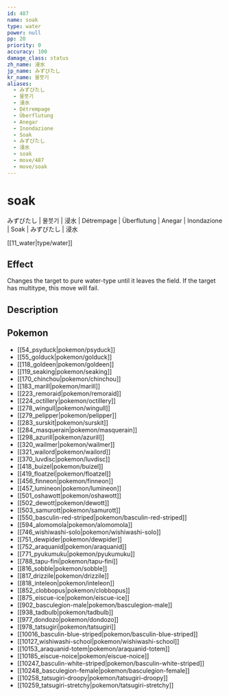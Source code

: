```yaml
---
id: 487
name: soak
type: water
power: null
pp: 20
priority: 0
accuracy: 100
damage_class: status
zh_name: 浸水
jp_name: みずびたし
kr_name: 물붓기
aliases:
  - みずびたし
  - 물붓기
  - 浸水
  - Détrempage
  - Überflutung
  - Anegar
  - Inondazione
  - Soak
  - みずびたし
  - 浸水
  - soak
  - move/487
  - move/soak
---
```

# soak
    
みずびたし | 물붓기 | 浸水 | Détrempage | Überflutung | Anegar | Inondazione | Soak | みずびたし | 浸水

[[11_water|type/water]]

## Effect

Changes the target to pure water-type until it leaves the field.  If the target has multitype, this move will fail.

## Description



## Pokemon

- [[54_psyduck|pokemon/psyduck]]
- [[55_golduck|pokemon/golduck]]
- [[118_goldeen|pokemon/goldeen]]
- [[119_seaking|pokemon/seaking]]
- [[170_chinchou|pokemon/chinchou]]
- [[183_marill|pokemon/marill]]
- [[223_remoraid|pokemon/remoraid]]
- [[224_octillery|pokemon/octillery]]
- [[278_wingull|pokemon/wingull]]
- [[279_pelipper|pokemon/pelipper]]
- [[283_surskit|pokemon/surskit]]
- [[284_masquerain|pokemon/masquerain]]
- [[298_azurill|pokemon/azurill]]
- [[320_wailmer|pokemon/wailmer]]
- [[321_wailord|pokemon/wailord]]
- [[370_luvdisc|pokemon/luvdisc]]
- [[418_buizel|pokemon/buizel]]
- [[419_floatzel|pokemon/floatzel]]
- [[456_finneon|pokemon/finneon]]
- [[457_lumineon|pokemon/lumineon]]
- [[501_oshawott|pokemon/oshawott]]
- [[502_dewott|pokemon/dewott]]
- [[503_samurott|pokemon/samurott]]
- [[550_basculin-red-striped|pokemon/basculin-red-striped]]
- [[594_alomomola|pokemon/alomomola]]
- [[746_wishiwashi-solo|pokemon/wishiwashi-solo]]
- [[751_dewpider|pokemon/dewpider]]
- [[752_araquanid|pokemon/araquanid]]
- [[771_pyukumuku|pokemon/pyukumuku]]
- [[788_tapu-fini|pokemon/tapu-fini]]
- [[816_sobble|pokemon/sobble]]
- [[817_drizzile|pokemon/drizzile]]
- [[818_inteleon|pokemon/inteleon]]
- [[852_clobbopus|pokemon/clobbopus]]
- [[875_eiscue-ice|pokemon/eiscue-ice]]
- [[902_basculegion-male|pokemon/basculegion-male]]
- [[938_tadbulb|pokemon/tadbulb]]
- [[977_dondozo|pokemon/dondozo]]
- [[978_tatsugiri|pokemon/tatsugiri]]
- [[10016_basculin-blue-striped|pokemon/basculin-blue-striped]]
- [[10127_wishiwashi-school|pokemon/wishiwashi-school]]
- [[10153_araquanid-totem|pokemon/araquanid-totem]]
- [[10185_eiscue-noice|pokemon/eiscue-noice]]
- [[10247_basculin-white-striped|pokemon/basculin-white-striped]]
- [[10248_basculegion-female|pokemon/basculegion-female]]
- [[10258_tatsugiri-droopy|pokemon/tatsugiri-droopy]]
- [[10259_tatsugiri-stretchy|pokemon/tatsugiri-stretchy]]

